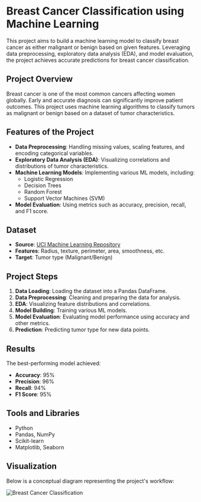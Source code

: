 # Breast Cancer Classification using Machine Learning

This project aims to build a machine learning model to classify breast cancer as either malignant or benign based on given features. Leveraging data preprocessing, exploratory data analysis (EDA), and model evaluation, the project achieves accurate predictions for breast cancer classification.

## Project Overview
Breast cancer is one of the most common cancers affecting women globally. Early and accurate diagnosis can significantly improve patient outcomes. This project uses machine learning algorithms to classify tumors as malignant or benign based on a dataset of tumor characteristics.

## Features of the Project
- **Data Preprocessing**: Handling missing values, scaling features, and encoding categorical variables.
- **Exploratory Data Analysis (EDA)**: Visualizing correlations and distributions of tumor characteristics.
- **Machine Learning Models**: Implementing various ML models, including:
  - Logistic Regression
  - Decision Trees
  - Random Forest
  - Support Vector Machines (SVM)
- **Model Evaluation**: Using metrics such as accuracy, precision, recall, and F1 score.

## Dataset
- **Source**: [UCI Machine Learning Repository](https://archive.ics.uci.edu/ml/datasets/Breast+Cancer+Wisconsin+%28Diagnostic%29)
- **Features**: Radius, texture, perimeter, area, smoothness, etc.
- **Target**: Tumor type (Malignant/Benign)

## Project Steps
1. **Data Loading**: Loading the dataset into a Pandas DataFrame.
2. **Data Preprocessing**: Cleaning and preparing the data for analysis.
3. **EDA**: Visualizing feature distributions and correlations.
4. **Model Building**: Training various ML models.
5. **Model Evaluation**: Evaluating model performance using accuracy and other metrics.
6. **Prediction**: Predicting tumor type for new data points.

## Results
The best-performing model achieved:
- **Accuracy**: 95%
- **Precision**: 96%
- **Recall**: 94%
- **F1 Score**: 95%

## Tools and Libraries
- Python
- Pandas, NumPy
- Scikit-learn
- Matplotlib, Seaborn

## Visualization
Below is a conceptual diagram representing the project's workflow:

![Breast Cancer Classification](images/diagram.png)

